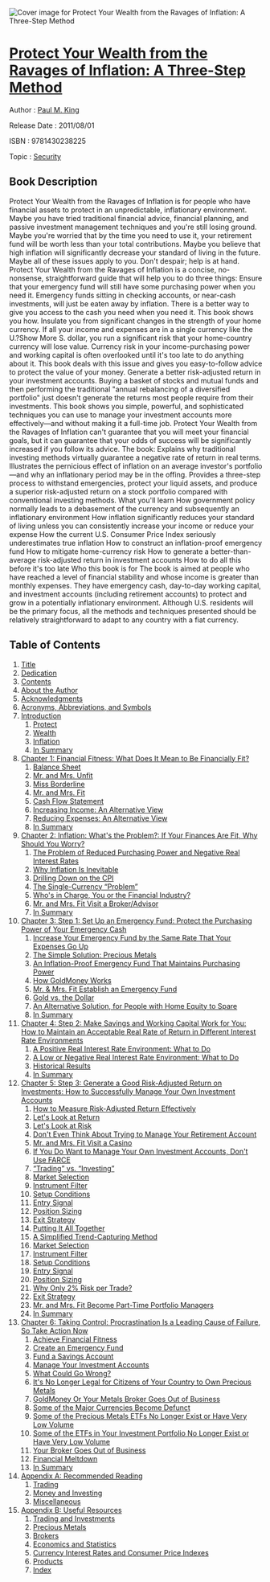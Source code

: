 ![Cover image for Protect Your Wealth from the Ravages of Inflation: A Three-Step Method](https://imgdetail.ebookreading.net/cover/cover/security/EB9781430238225.jpg)

[Protect Your Wealth from the Ravages of Inflation: A Three-Step Method](https://ebookreading.net/view/book/Protect+Your+Wealth+from+the+Ravages+of+Inflation%3A+A+Three-Step+Method-EB9781430238225_1.html "Protect Your Wealth from the Ravages of Inflation: A Three-Step Method")
====================================================================================================================

Author : [Paul M. King](https://ebookreading.net/search/author/Paul+M.+King)

Release Date : 2011/08/01

ISBN : 9781430238225

Topic : [Security](https://ebookreading.net/search/category/security)

Book Description
-----------------

Protect Your Wealth from the Ravages of Inflation is for people who have financial assets to protect in an unpredictable, inflationary environment. Maybe you have tried traditional financial advice, financial planning, and passive investment management techniques and you're still losing ground. Maybe you're worried that by the time you need to use it, your retirement fund will be worth less than your total contributions. Maybe you believe that high inflation will significantly decrease your standard of living in the future. Maybe all of these issues apply to you. Don't despair; help is at hand.
Protect Your Wealth from the Ravages of Inflation is a concise, no-nonsense, straightforward guide that will help you to do three things:
Ensure that your emergency fund will still have some purchasing power when you need it. Emergency funds sitting in checking accounts, or near-cash investments, will just be eaten away by inflation. There is a better way to give you access to the cash you need when you need it. This book shows you how.
Insulate you from significant changes in the strength of your home currency. If all your income and expenses are in a single currency like the U.?Show More S. dollar, you run a significant risk that your home-country currency will lose value. Currency risk in your income-purchasing power and working capital is often overlooked until it's too late to do anything about it. This book deals with this issue and gives you easy-to-follow advice to protect the value of your money.
Generate a better risk-adjusted return in your investment accounts. Buying a basket of stocks and mutual funds and then performing the traditional "annual rebalancing of a diversified portfolio" just doesn't generate the returns most people require from their investments. This book shows you simple, powerful, and sophisticated techniques you can use to manage your investment accounts more effectively—and without making it a full-time job.
Protect Your Wealth from the Ravages of Inflation can't guarantee that you will meet your financial goals, but it can guarantee that your odds of success will be significantly increased if you follow its advice. The book:
Explains why traditional investing methods virtually guarantee a negative rate of return in real terms.
Illustrates the pernicious effect of inflation on an average investor's portfolio—and why an inflationary period may be in the offing.
Provides a three-step process to withstand emergencies, protect your liquid assets, and produce a superior risk-adjusted return on a stock portfolio compared with conventional investing methods.
What you'll learn
How government policy normally leads to a debasement of the currency and subsequently an inflationary environment
How inflation significantly reduces your standard of living unless you can consistently increase your income or reduce your expense
How the current U.S. Consumer Price Index seriously underestimates true inflation
How to construct an inflation-proof emergency fund
How to mitigate home-currency risk
How to generate a better-than-average risk-adjusted return in investment accounts
How to do all this before it's too late
Who this book is for
The book is aimed at people who have reached a level of financial stability and whose income is greater than monthly expenses. They have emergency cash, day-to-day working capital, and investment accounts (including retirement accounts) to protect and grow in a potentially inflationary environment. Although U.S. residents will be the primary focus, all the methods and techniques presented should be relatively straightforward to adapt to any country with a fiat currency.
              
Table of Contents
-----------------

1. [Title](https://ebookreading.net/view/book/Protect+Your+Wealth+from+the+Ravages+of+Inflation%3A+A+Three-Step+Method-EB9781430238225_2.html)
1. [Dedication](https://ebookreading.net/view/book/Protect+Your+Wealth+from+the+Ravages+of+Inflation%3A+A+Three-Step+Method-EB9781430238225_4.html)
1. [Contents](https://ebookreading.net/view/book/Protect+Your+Wealth+from+the+Ravages+of+Inflation%3A+A+Three-Step+Method-EB9781430238225_5.html)
1. [About the Author](https://ebookreading.net/view/book/Protect+Your+Wealth+from+the+Ravages+of+Inflation%3A+A+Three-Step+Method-EB9781430238225_6.html#about_the_author)
1. [Acknowledgments](https://ebookreading.net/view/book/Protect+Your+Wealth+from+the+Ravages+of+Inflation%3A+A+Three-Step+Method-EB9781430238225_7.html#acknowledgments)
1. [Acronyms, Abbreviations, and Symbols](https://ebookreading.net/view/book/Protect+Your+Wealth+from+the+Ravages+of+Inflation%3A+A+Three-Step+Method-EB9781430238225_9.html#acronyms)
1. [Introduction](https://ebookreading.net/view/book/Protect+Your+Wealth+from+the+Ravages+of+Inflation%3A+A+Three-Step+Method-EB9781430238225_0.html#introduction)
    1. [Protect](https://ebookreading.net/view/book/Protect+Your+Wealth+from+the+Ravages+of+Inflation%3A+A+Three-Step+Method-EB9781430238225_0.html#protect)
    1. [Wealth](https://ebookreading.net/view/book/Protect+Your+Wealth+from+the+Ravages+of+Inflation%3A+A+Three-Step+Method-EB9781430238225_0.html#wealth)
    1. [Inflation](https://ebookreading.net/view/book/Protect+Your+Wealth+from+the+Ravages+of+Inflation%3A+A+Three-Step+Method-EB9781430238225_0.html#inflation)
    1. [In Summary](https://ebookreading.net/view/book/Protect+Your+Wealth+from+the+Ravages+of+Inflation%3A+A+Three-Step+Method-EB9781430238225_0.html#in_summary)
1. [Chapter 1: Financial Fitness: What Does It Mean to Be Financially Fit?](https://ebookreading.net/view/book/Protect+Your+Wealth+from+the+Ravages+of+Inflation%3A+A+Three-Step+Method-EB9781430238225_10.html)
    1. [Balance Sheet](https://ebookreading.net/view/book/Protect+Your+Wealth+from+the+Ravages+of+Inflation%3A+A+Three-Step+Method-EB9781430238225_10.html#balance_sheet)
    1. [Mr. and Mrs. Unfit](https://ebookreading.net/view/book/Protect+Your+Wealth+from+the+Ravages+of+Inflation%3A+A+Three-Step+Method-EB9781430238225_10.html#mr._and_mrs._unfit)
    1. [Miss Borderline](https://ebookreading.net/view/book/Protect+Your+Wealth+from+the+Ravages+of+Inflation%3A+A+Three-Step+Method-EB9781430238225_10.html#miss_borderline)
    1. [Mr. and Mrs. Fit](https://ebookreading.net/view/book/Protect+Your+Wealth+from+the+Ravages+of+Inflation%3A+A+Three-Step+Method-EB9781430238225_10.html#mr._and_mrs._fit)
    1. [Cash Flow Statement](https://ebookreading.net/view/book/Protect+Your+Wealth+from+the+Ravages+of+Inflation%3A+A+Three-Step+Method-EB9781430238225_10.html#cash_flow_statement)
    1. [Increasing Income: An Alternative View](https://ebookreading.net/view/book/Protect+Your+Wealth+from+the+Ravages+of+Inflation%3A+A+Three-Step+Method-EB9781430238225_10.html#increasing_income_a)
    1. [Reducing Expenses: An Alternative View](https://ebookreading.net/view/book/Protect+Your+Wealth+from+the+Ravages+of+Inflation%3A+A+Three-Step+Method-EB9781430238225_10.html#reducing_expenses_a)
    1. [In Summary](https://ebookreading.net/view/book/Protect+Your+Wealth+from+the+Ravages+of+Inflation%3A+A+Three-Step+Method-EB9781430238225_10.html#in_summary)
1. [Chapter 2: Inflation: What&#39;s the Problem?: If Your Finances Are Fit, Why Should You Worry?](https://ebookreading.net/view/book/Protect+Your+Wealth+from+the+Ravages+of+Inflation%3A+A+Three-Step+Method-EB9781430238225_11.html#ch2)
    1. [The Problem of Reduced Purchasing Power and Negative Real Interest Rates](https://ebookreading.net/view/book/Protect+Your+Wealth+from+the+Ravages+of+Inflation%3A+A+Three-Step+Method-EB9781430238225_11.html#the_problem_of_redu)
    1. [Why Inflation Is Inevitable](https://ebookreading.net/view/book/Protect+Your+Wealth+from+the+Ravages+of+Inflation%3A+A+Three-Step+Method-EB9781430238225_11.html#why_inflation_is_in)
    1. [Drilling Down on the CPI](https://ebookreading.net/view/book/Protect+Your+Wealth+from+the+Ravages+of+Inflation%3A+A+Three-Step+Method-EB9781430238225_11.html#drilling_down_on_th)
    1. [The Single-Currency “Problem”](https://ebookreading.net/view/book/Protect+Your+Wealth+from+the+Ravages+of+Inflation%3A+A+Three-Step+Method-EB9781430238225_11.html#the_single-currency)
    1. [Who&#39;s in Charge, You or the Financial Industry?](https://ebookreading.net/view/book/Protect+Your+Wealth+from+the+Ravages+of+Inflation%3A+A+Three-Step+Method-EB9781430238225_11.html#whos_in_charge_you_)
    1. [Mr. and Mrs. Fit Visit a Broker/Advisor](https://ebookreading.net/view/book/Protect+Your+Wealth+from+the+Ravages+of+Inflation%3A+A+Three-Step+Method-EB9781430238225_11.html#mr_and_mrs_fit_visi)
    1. [In Summary](https://ebookreading.net/view/book/Protect+Your+Wealth+from+the+Ravages+of+Inflation%3A+A+Three-Step+Method-EB9781430238225_11.html#in_summary1)
1. [Chapter 3: Step 1: Set Up an Emergency Fund: Protect the Purchasing Power of Your Emergency Cash](https://ebookreading.net/view/book/Protect+Your+Wealth+from+the+Ravages+of+Inflation%3A+A+Three-Step+Method-EB9781430238225_12.html#ch3)
    1. [Increase Your Emergency Fund by the Same Rate That Your Expenses Go Up](https://ebookreading.net/view/book/Protect+Your+Wealth+from+the+Ravages+of+Inflation%3A+A+Three-Step+Method-EB9781430238225_12.html#increase_your_emerg)
    1. [The Simple Solution: Precious Metals](https://ebookreading.net/view/book/Protect+Your+Wealth+from+the+Ravages+of+Inflation%3A+A+Three-Step+Method-EB9781430238225_12.html#the_simple_solution)
    1. [An Inflation-Proof Emergency Fund That Maintains Purchasing Power](https://ebookreading.net/view/book/Protect+Your+Wealth+from+the+Ravages+of+Inflation%3A+A+Three-Step+Method-EB9781430238225_12.html#an_inflation-proof_)
    1. [How GoldMoney Works](https://ebookreading.net/view/book/Protect+Your+Wealth+from+the+Ravages+of+Inflation%3A+A+Three-Step+Method-EB9781430238225_12.html#how_goldmoney_works)
    1. [Mr. &amp; Mrs. Fit Establish an Emergency Fund](https://ebookreading.net/view/book/Protect+Your+Wealth+from+the+Ravages+of+Inflation%3A+A+Three-Step+Method-EB9781430238225_12.html#mr__mrs_fit_establi)
    1. [Gold vs. the Dollar](https://ebookreading.net/view/book/Protect+Your+Wealth+from+the+Ravages+of+Inflation%3A+A+Three-Step+Method-EB9781430238225_12.html#gold_vs._the_dollar)
    1. [An Alternative Solution, for People with Home Equity to Spare](https://ebookreading.net/view/book/Protect+Your+Wealth+from+the+Ravages+of+Inflation%3A+A+Three-Step+Method-EB9781430238225_12.html#an_alternative_solu)
    1. [In Summary](https://ebookreading.net/view/book/Protect+Your+Wealth+from+the+Ravages+of+Inflation%3A+A+Three-Step+Method-EB9781430238225_12.html#in_summary2)
1. [Chapter 4: Step 2: Make Savings and Working Capital Work for You: How to Maintain an Acceptable Real Rate of Return in Different Interest Rate Environments](https://ebookreading.net/view/book/Protect+Your+Wealth+from+the+Ravages+of+Inflation%3A+A+Three-Step+Method-EB9781430238225_13.html#ch4)
    1. [A Positive Real Interest Rate Environment: What to Do](https://ebookreading.net/view/book/Protect+Your+Wealth+from+the+Ravages+of+Inflation%3A+A+Three-Step+Method-EB9781430238225_13.html#a_positive_real_int)
    1. [A Low or Negative Real Interest Rate Environment: What to Do](https://ebookreading.net/view/book/Protect+Your+Wealth+from+the+Ravages+of+Inflation%3A+A+Three-Step+Method-EB9781430238225_13.html#a_low_or_negative_r)
    1. [Historical Results](https://ebookreading.net/view/book/Protect+Your+Wealth+from+the+Ravages+of+Inflation%3A+A+Three-Step+Method-EB9781430238225_13.html#historical_results)
    1. [In Summary](https://ebookreading.net/view/book/Protect+Your+Wealth+from+the+Ravages+of+Inflation%3A+A+Three-Step+Method-EB9781430238225_13.html#in_summary3)
1. [Chapter 5: Step 3: Generate a Good Risk-Adjusted Return on Investments: How to Successfully Manage Your Own Investment Accounts](https://ebookreading.net/view/book/Protect+Your+Wealth+from+the+Ravages+of+Inflation%3A+A+Three-Step+Method-EB9781430238225_14.html#ch5)
    1. [How to Measure Risk-Adjusted Return Effectively](https://ebookreading.net/view/book/Protect+Your+Wealth+from+the+Ravages+of+Inflation%3A+A+Three-Step+Method-EB9781430238225_14.html#how_to_measure_risk)
    1. [Let&#39;s Look at Return](https://ebookreading.net/view/book/Protect+Your+Wealth+from+the+Ravages+of+Inflation%3A+A+Three-Step+Method-EB9781430238225_14.html#lets_look_at_return)
    1. [Let&#39;s Look at Risk](https://ebookreading.net/view/book/Protect+Your+Wealth+from+the+Ravages+of+Inflation%3A+A+Three-Step+Method-EB9781430238225_14.html#lets_look_at_risk)
    1. [Don&#39;t Even Think About Trying to Manage Your Retirement Account](https://ebookreading.net/view/book/Protect+Your+Wealth+from+the+Ravages+of+Inflation%3A+A+Three-Step+Method-EB9781430238225_14.html#dont_even_think_abo)
    1. [Mr. and Mrs. Fit Visit a Casino](https://ebookreading.net/view/book/Protect+Your+Wealth+from+the+Ravages+of+Inflation%3A+A+Three-Step+Method-EB9781430238225_14.html#mr._and_mrs._fit_vi)
    1. [If You Do Want to Manage Your Own Investment Accounts, Don&#39;t Use FARCE](https://ebookreading.net/view/book/Protect+Your+Wealth+from+the+Ravages+of+Inflation%3A+A+Three-Step+Method-EB9781430238225_14.html#if_you_do_want_to_m)
    1. [“Trading” vs. “Investing”](https://ebookreading.net/view/book/Protect+Your+Wealth+from+the+Ravages+of+Inflation%3A+A+Three-Step+Method-EB9781430238225_14.html#trading_vs_investin)
    1. [Market Selection](https://ebookreading.net/view/book/Protect+Your+Wealth+from+the+Ravages+of+Inflation%3A+A+Three-Step+Method-EB9781430238225_14.html#market_selection)
    1. [Instrument Filter](https://ebookreading.net/view/book/Protect+Your+Wealth+from+the+Ravages+of+Inflation%3A+A+Three-Step+Method-EB9781430238225_14.html#instrument_filter)
    1. [Setup Conditions](https://ebookreading.net/view/book/Protect+Your+Wealth+from+the+Ravages+of+Inflation%3A+A+Three-Step+Method-EB9781430238225_14.html#setup_conditions)
    1. [Entry Signal](https://ebookreading.net/view/book/Protect+Your+Wealth+from+the+Ravages+of+Inflation%3A+A+Three-Step+Method-EB9781430238225_14.html#entry_signal)
    1. [Position Sizing](https://ebookreading.net/view/book/Protect+Your+Wealth+from+the+Ravages+of+Inflation%3A+A+Three-Step+Method-EB9781430238225_14.html#position_sizing)
    1. [Exit Strategy](https://ebookreading.net/view/book/Protect+Your+Wealth+from+the+Ravages+of+Inflation%3A+A+Three-Step+Method-EB9781430238225_14.html#exit_strategy)
    1. [Putting It All Together](https://ebookreading.net/view/book/Protect+Your+Wealth+from+the+Ravages+of+Inflation%3A+A+Three-Step+Method-EB9781430238225_14.html#putting_it_all_toge)
    1. [A Simplified Trend-Capturing Method](https://ebookreading.net/view/book/Protect+Your+Wealth+from+the+Ravages+of+Inflation%3A+A+Three-Step+Method-EB9781430238225_14.html#a_simplified_trend-)
    1. [Market Selection](https://ebookreading.net/view/book/Protect+Your+Wealth+from+the+Ravages+of+Inflation%3A+A+Three-Step+Method-EB9781430238225_14.html#market_selection1)
    1. [Instrument Filter](https://ebookreading.net/view/book/Protect+Your+Wealth+from+the+Ravages+of+Inflation%3A+A+Three-Step+Method-EB9781430238225_14.html#instrument_filter1)
    1. [Setup Conditions](https://ebookreading.net/view/book/Protect+Your+Wealth+from+the+Ravages+of+Inflation%3A+A+Three-Step+Method-EB9781430238225_14.html#setup_conditions1)
    1. [Entry Signal](https://ebookreading.net/view/book/Protect+Your+Wealth+from+the+Ravages+of+Inflation%3A+A+Three-Step+Method-EB9781430238225_14.html#entry_signal1)
    1. [Position Sizing](https://ebookreading.net/view/book/Protect+Your+Wealth+from+the+Ravages+of+Inflation%3A+A+Three-Step+Method-EB9781430238225_14.html#position_sizing1)
    1. [Why Only 2% Risk per Trade?](https://ebookreading.net/view/book/Protect+Your+Wealth+from+the+Ravages+of+Inflation%3A+A+Three-Step+Method-EB9781430238225_14.html#why_only_2_risk_per)
    1. [Exit Strategy](https://ebookreading.net/view/book/Protect+Your+Wealth+from+the+Ravages+of+Inflation%3A+A+Three-Step+Method-EB9781430238225_14.html#exit_strategy1)
    1. [Mr. and Mrs. Fit Become Part-Time Portfolio Managers](https://ebookreading.net/view/book/Protect+Your+Wealth+from+the+Ravages+of+Inflation%3A+A+Three-Step+Method-EB9781430238225_14.html#mr._and_mrs._fit_be)
    1. [In Summary](https://ebookreading.net/view/book/Protect+Your+Wealth+from+the+Ravages+of+Inflation%3A+A+Three-Step+Method-EB9781430238225_14.html#in_summary4)
1. [Chapter 6: Taking Control: Procrastination Is a Leading Cause of Failure, So Take Action Now](https://ebookreading.net/view/book/Protect+Your+Wealth+from+the+Ravages+of+Inflation%3A+A+Three-Step+Method-EB9781430238225_15.html#ch6)
    1. [Achieve Financial Fitness](https://ebookreading.net/view/book/Protect+Your+Wealth+from+the+Ravages+of+Inflation%3A+A+Three-Step+Method-EB9781430238225_15.html#achieve_financial_f)
    1. [Create an Emergency Fund](https://ebookreading.net/view/book/Protect+Your+Wealth+from+the+Ravages+of+Inflation%3A+A+Three-Step+Method-EB9781430238225_15.html#create_an_emergency)
    1. [Fund a Savings Account](https://ebookreading.net/view/book/Protect+Your+Wealth+from+the+Ravages+of+Inflation%3A+A+Three-Step+Method-EB9781430238225_15.html#fund_a_savings_acco)
    1. [Manage Your Investment Accounts](https://ebookreading.net/view/book/Protect+Your+Wealth+from+the+Ravages+of+Inflation%3A+A+Three-Step+Method-EB9781430238225_15.html#manage_your_investm)
    1. [What Could Go Wrong?](https://ebookreading.net/view/book/Protect+Your+Wealth+from+the+Ravages+of+Inflation%3A+A+Three-Step+Method-EB9781430238225_15.html#what_could_go_wrong)
    1. [It&#39;s No Longer Legal for Citizens of Your Country to Own Precious Metals](https://ebookreading.net/view/book/Protect+Your+Wealth+from+the+Ravages+of+Inflation%3A+A+Three-Step+Method-EB9781430238225_15.html#its_no_longer_legal)
    1. [GoldMoney Or Your Metals Broker Goes Out of Business](https://ebookreading.net/view/book/Protect+Your+Wealth+from+the+Ravages+of+Inflation%3A+A+Three-Step+Method-EB9781430238225_15.html#goldmoney__or_your_)
    1. [Some of the Major Currencies Become Defunct](https://ebookreading.net/view/book/Protect+Your+Wealth+from+the+Ravages+of+Inflation%3A+A+Three-Step+Method-EB9781430238225_15.html#some_of_the_major_c)
    1. [Some of the Precious Metals ETFs No Longer Exist or Have Very Low Volume](https://ebookreading.net/view/book/Protect+Your+Wealth+from+the+Ravages+of+Inflation%3A+A+Three-Step+Method-EB9781430238225_15.html#some_of_the_preciou)
    1. [Some of the ETFs in Your Investment Portfolio No Longer Exist or Have Very Low Volume](https://ebookreading.net/view/book/Protect+Your+Wealth+from+the+Ravages+of+Inflation%3A+A+Three-Step+Method-EB9781430238225_15.html#some_of_the_etfs_in)
    1. [Your Broker Goes Out of Business](https://ebookreading.net/view/book/Protect+Your+Wealth+from+the+Ravages+of+Inflation%3A+A+Three-Step+Method-EB9781430238225_15.html#your_broker_goes_ou)
    1. [Financial Meltdown](https://ebookreading.net/view/book/Protect+Your+Wealth+from+the+Ravages+of+Inflation%3A+A+Three-Step+Method-EB9781430238225_15.html#financial_meltdown)
    1. [In Summary](https://ebookreading.net/view/book/Protect+Your+Wealth+from+the+Ravages+of+Inflation%3A+A+Three-Step+Method-EB9781430238225_15.html#in_summary5)
1. [Appendix A: Recommended Reading](https://ebookreading.net/view/book/Protect+Your+Wealth+from+the+Ravages+of+Inflation%3A+A+Three-Step+Method-EB9781430238225_16.html#appa)
    1. [Trading](https://ebookreading.net/view/book/Protect+Your+Wealth+from+the+Ravages+of+Inflation%3A+A+Three-Step+Method-EB9781430238225_16.html#trading)
    1. [Money and Investing](https://ebookreading.net/view/book/Protect+Your+Wealth+from+the+Ravages+of+Inflation%3A+A+Three-Step+Method-EB9781430238225_16.html#money_and_investing)
    1. [Miscellaneous](https://ebookreading.net/view/book/Protect+Your+Wealth+from+the+Ravages+of+Inflation%3A+A+Three-Step+Method-EB9781430238225_16.html#miscellaneous)
1. [Appendix B: Useful Resources](https://ebookreading.net/view/book/Protect+Your+Wealth+from+the+Ravages+of+Inflation%3A+A+Three-Step+Method-EB9781430238225_17.html#appb)
    1. [Trading and Investments](https://ebookreading.net/view/book/Protect+Your+Wealth+from+the+Ravages+of+Inflation%3A+A+Three-Step+Method-EB9781430238225_17.html#trading_and_investm)
    1. [Precious Metals](https://ebookreading.net/view/book/Protect+Your+Wealth+from+the+Ravages+of+Inflation%3A+A+Three-Step+Method-EB9781430238225_17.html#precious_metals)
    1. [Brokers](https://ebookreading.net/view/book/Protect+Your+Wealth+from+the+Ravages+of+Inflation%3A+A+Three-Step+Method-EB9781430238225_17.html#brokers)
    1. [Economics and Statistics](https://ebookreading.net/view/book/Protect+Your+Wealth+from+the+Ravages+of+Inflation%3A+A+Three-Step+Method-EB9781430238225_17.html#economics_and_stati)
    1. [Currency Interest Rates and Consumer Price Indexes](https://ebookreading.net/view/book/Protect+Your+Wealth+from+the+Ravages+of+Inflation%3A+A+Three-Step+Method-EB9781430238225_17.html#currency_interest_r)
    1. [Products](https://ebookreading.net/view/book/Protect+Your+Wealth+from+the+Ravages+of+Inflation%3A+A+Three-Step+Method-EB9781430238225_17.html#products)
    1. [Index](https://ebookreading.net/view/book/Protect+Your+Wealth+from+the+Ravages+of+Inflation%3A+A+Three-Step+Method-EB9781430238225_18.html#index)
